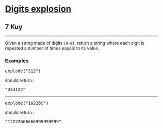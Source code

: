 <h1><a href="https://www.codewars.com/kata/585b1fafe08bae9988000314/">Digits explosion</a></h1>
<h2>7 Kuy</h2>
<hr>
<p>Given a string made of digits <code>[0-9]</code>, 
return a string where each digit is repeated a number of times equals to its value.</p>
<h3>Examples</h3>
<pre>explode("312")</pre>
<p>should return :</p>
<pre>"333122"</pre>
<hr>
<pre>explode("102269")</pre>
<p>should return :</p>
<pre>"12222666666999999999"</pre>